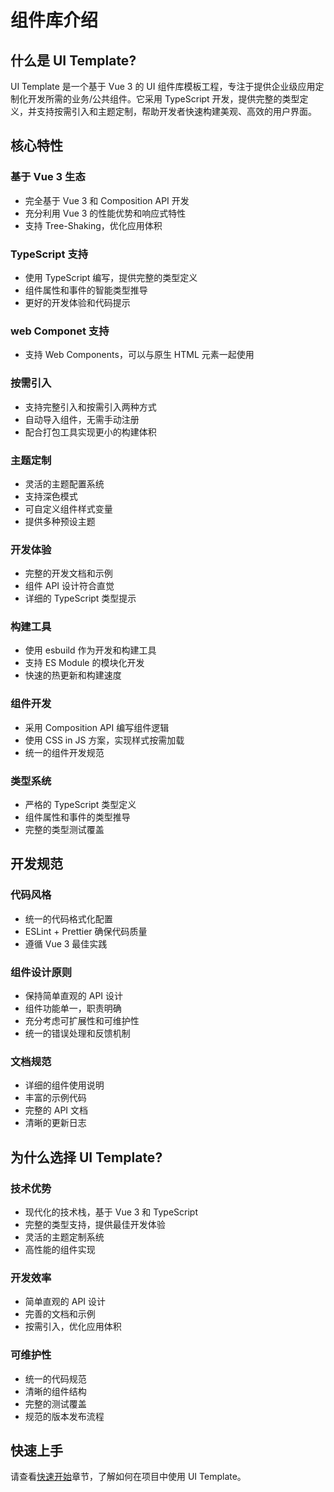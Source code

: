 # 组件库介绍

## 什么是 UI Template?

UI Template 是一个基于 Vue 3 的 UI 组件库模板工程，专注于提供企业级应用定制化开发所需的业务/公共组件。它采用 TypeScript 开发，提供完整的类型定义，并支持按需引入和主题定制，帮助开发者快速构建美观、高效的用户界面。

## 核心特性

### 基于 Vue 3 生态

- 完全基于 Vue 3 和 Composition API 开发
- 充分利用 Vue 3 的性能优势和响应式特性
- 支持 Tree-Shaking，优化应用体积

### TypeScript 支持

- 使用 TypeScript 编写，提供完整的类型定义
- 组件属性和事件的智能类型推导
- 更好的开发体验和代码提示

### web Componet 支持

- 支持 Web Components，可以与原生 HTML 元素一起使用

### 按需引入

- 支持完整引入和按需引入两种方式
- 自动导入组件，无需手动注册
- 配合打包工具实现更小的构建体积

### 主题定制

- 灵活的主题配置系统
- 支持深色模式
- 可自定义组件样式变量
- 提供多种预设主题

### 开发体验

- 完整的开发文档和示例
- 组件 API 设计符合直觉
- 详细的 TypeScript 类型提示

### 构建工具

- 使用 esbuild 作为开发和构建工具
- 支持 ES Module 的模块化开发
- 快速的热更新和构建速度

### 组件开发

- 采用 Composition API 编写组件逻辑
- 使用 CSS in JS 方案，实现样式按需加载
- 统一的组件开发规范

### 类型系统

- 严格的 TypeScript 类型定义
- 组件属性和事件的类型推导
- 完整的类型测试覆盖

## 开发规范

### 代码风格

- 统一的代码格式化配置
- ESLint + Prettier 确保代码质量
- 遵循 Vue 3 最佳实践

### 组件设计原则

- 保持简单直观的 API 设计
- 组件功能单一，职责明确
- 充分考虑可扩展性和可维护性
- 统一的错误处理和反馈机制

### 文档规范

- 详细的组件使用说明
- 丰富的示例代码
- 完整的 API 文档
- 清晰的更新日志

## 为什么选择 UI Template?

### 技术优势

- 现代化的技术栈，基于 Vue 3 和 TypeScript
- 完整的类型支持，提供最佳开发体验
- 灵活的主题定制系统
- 高性能的组件实现

### 开发效率

- 简单直观的 API 设计
- 完善的文档和示例
- 按需引入，优化应用体积

### 可维护性

- 统一的代码规范
- 清晰的组件结构
- 完整的测试覆盖
- 规范的版本发布流程

## 快速上手

请查看[快速开始](./getting-started.md)章节，了解如何在项目中使用 UI Template。
